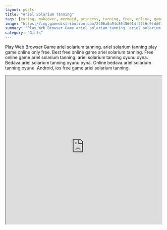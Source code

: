 ```yaml
---
layout: posts
title: "Ariel Solarium Tanning"
tags: [caring, makeover, mermaid, princess, tanning, free, online, games, oyna, game, free, games, play, play, games]
image: "https://img.gamedistribution.com/2406a0a94c80406914ff2f6c9fdd67d5.jpg"
summary: "Play Web Browser Game ariel solarium tanning. ariel solarium tanning play game online only free. Best free online game ariel solarium tanning. Free online game ariel solarium tanning. ariel solarium tanning oyunu oyna. Bedava ariel solarium tanning oyunu oyna. Online bedava ariel solarium tanning oyunu. Android, ios free game ariel solarium tanning."
category: "Girls"
---
```


Play Web Browser Game ariel solarium tanning. ariel solarium tanning play game online only free. Best free online game ariel solarium tanning. Free online game ariel solarium tanning. ariel solarium tanning oyunu oyna. Bedava ariel solarium tanning oyunu oyna. Online bedava ariel solarium tanning oyunu. Android, ios free game ariel solarium tanning.

<iframe width="100%" height="480px;" src="https://flash.gamedistribution.com?game=2406a0a94c80406914ff2f6c9fdd67d5"></iframe>